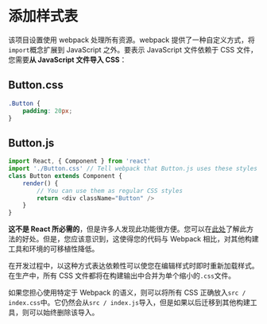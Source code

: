 # 添加样式表

该项目设置使用 webpack 处理所有资源。webpack 提供了一种自定义方式，将`import`概念扩展到 JavaScript 之外。要表示 JavaScript 文件依赖于 CSS 文件，您需要**从 JavaScript 文件导入 CSS**：

## Button.css

```css
.Button {
	padding: 20px;
}
```

## Button.js

```js
import React, { Component } from 'react'
import './Button.css' // Tell webpack that Button.js uses these styles
class Button extends Component {
	render() {
		// You can use them as regular CSS styles
		return <div className="Button" />
	}
}
```

**这不是 React 所必需的**，但是许多人发现此功能很方便。您可以在[此处](https://medium.com/seek-blog/block-element-modifying-your-javascript-components-d7f99fcab52b)了解此方法的好处。但是，您应该意识到，这使得您的代码与 Webpack 相比，对其他构建工具和环境的可移植性降低。

在开发过程中，以这种方式表达依赖性可以使您在编辑样式时即时重新加载样式。在生产中，所有 CSS 文件都将在构建输出中合并为单个缩小的`.css`文件。

如果您担心使用特定于 Webpack 的语义，则可以将所有 CSS 正确放入`src / index.css`中。它仍然会从`src / index.js`导入，但是如果以后迁移到其他构建工具，则可以始终删除该导入。
